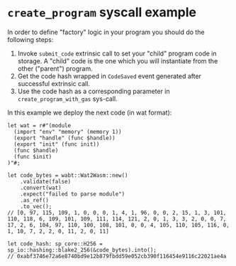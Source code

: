 # `create_program` syscall example
In order to define "factory" logic in your program
you should do the following steps:
1. Invoke `submit_code` extrinsic call to set your "child" program code in storage. A "child" code is the one which you will instantiate from the other ("parent") program.
2. Get the code hash wrapped in `CodeSaved` event generated after successful extrinsic call.
3. Use the code hash as a corresponding parameter in `create_program_with_gas` sys-call.

In this example we deploy the next code (in wat format):
```
let wat = r#"(module
  (import "env" "memory" (memory 1))
  (export "handle" (func $handle))
  (export "init" (func init))
  (func $handle)
  (func $init)
)"#;

let code_bytes = wabt::Wat2Wasm::new()
    .validate(false)
    .convert(wat)
    .expect("failed to parse module")
    .as_ref()
    .to_vec();
// [0, 97, 115, 109, 1, 0, 0, 0, 1, 4, 1, 96, 0, 0, 2, 15, 1, 3, 101, 110, 118, 6, 109, 101, 109, 111, 114, 121, 2, 0, 1, 3, 3, 2, 0, 0, 7, 17, 2, 6, 104, 97, 110, 100, 108, 101, 0, 0, 4, 105, 110, 105, 116, 0, 1, 10, 7, 2, 2, 0, 11, 2, 0, 11]

let code_hash: sp_core::H256 = sp_io::hashing::blake2_256(&code_bytes).into();
// 0xabf3746e72a6e8740bd9e12b879fbdd59e052cb390f116454e9116c22021ae4a
```
